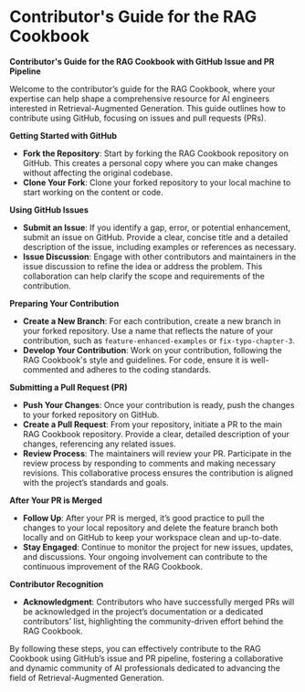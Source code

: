 # Contributor's Guide for the RAG Cookbook

**Contributor's Guide for the RAG Cookbook with GitHub Issue and PR Pipeline**

Welcome to the contributor’s guide for the RAG Cookbook, where your expertise can help shape a comprehensive resource for AI engineers interested in Retrieval-Augmented Generation. This guide outlines how to contribute using GitHub, focusing on issues and pull requests (PRs).

**Getting Started with GitHub**

- **Fork the Repository**: Start by forking the RAG Cookbook repository on GitHub. This creates a personal copy where you can make changes without affecting the original codebase.
- **Clone Your Fork**: Clone your forked repository to your local machine to start working on the content or code.

**Using GitHub Issues**

- **Submit an Issue**: If you identify a gap, error, or potential enhancement, submit an issue on GitHub. Provide a clear, concise title and a detailed description of the issue, including examples or references as necessary.
- **Issue Discussion**: Engage with other contributors and maintainers in the issue discussion to refine the idea or address the problem. This collaboration can help clarify the scope and requirements of the contribution.

**Preparing Your Contribution**

- **Create a New Branch**: For each contribution, create a new branch in your forked repository. Use a name that reflects the nature of your contribution, such as `feature-enhanced-examples` or `fix-typo-chapter-3`.
- **Develop Your Contribution**: Work on your contribution, following the RAG Cookbook's style and guidelines. For code, ensure it is well-commented and adheres to the coding standards.

**Submitting a Pull Request (PR)**

- **Push Your Changes**: Once your contribution is ready, push the changes to your forked repository on GitHub.
- **Create a Pull Request**: From your repository, initiate a PR to the main RAG Cookbook repository. Provide a clear, detailed description of your changes, referencing any related issues.
- **Review Process**: The maintainers will review your PR. Participate in the review process by responding to comments and making necessary revisions. This collaborative process ensures the contribution is aligned with the project’s standards and goals.

**After Your PR is Merged**

- **Follow Up**: After your PR is merged, it’s good practice to pull the changes to your local repository and delete the feature branch both locally and on GitHub to keep your workspace clean and up-to-date.
- **Stay Engaged**: Continue to monitor the project for new issues, updates, and discussions. Your ongoing involvement can contribute to the continuous improvement of the RAG Cookbook.

**Contributor Recognition**

- **Acknowledgment**: Contributors who have successfully merged PRs will be acknowledged in the project’s documentation or a dedicated contributors’ list, highlighting the community-driven effort behind the RAG Cookbook.

By following these steps, you can effectively contribute to the RAG Cookbook using GitHub’s issue and PR pipeline, fostering a collaborative and dynamic community of AI professionals dedicated to advancing the field of Retrieval-Augmented Generation.